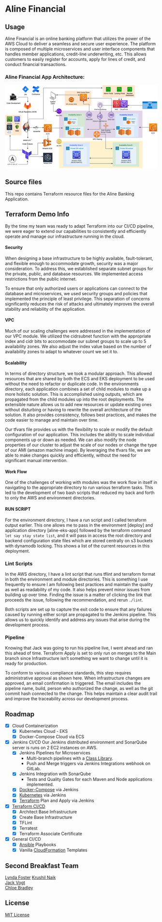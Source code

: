 # Aline Financial

## Usage

Aline Financial is an online banking platform that utilizes the power of the AWS Cloud to deliver a seamless and secure user experience. The platform is composed of multiple microservices and user interface components that handles member applications, credit-line underwriting, etc. This allows customers to easily register for accounts, apply for lines of credit, and conduct financial transactions. 

### Aline Financial App Architecture:

![logo](Cloud_Architecture_Expanded.png)

## Source files
This repo contains Terraform resource files for the Aline Banking Application. 

## Terraform Demo Info

By the time my team was ready to adapt Terraform into our CI/CD pipeline, we were eager to extend our capabilities to consistently and efficiently operate and manage our infrastructure running in the cloud. 

#### Security
When designing a base infrastructure to be highly available, fault-tolerant, and flexible enough to accommodate growth, security was a major consideration. To address this, we established separate subnet groups for the private, public, and database resources. We implemented access restrictions from the public internet. 

To ensure that only authorized users or applications can connect to the database and microservices, we used security groups and policies that implemented the principle of least privilege. This separation of concerns significantly reduces the risk of attacks and ultimately improves the overall stability and reliability of the application. 

#### VPC
Much of our scaling challenges were addressed in the implementation of our VPC module. We utilized the cidrsubnet function with the appropriate index and cidr bits to accommodate our subnet groups to scale up to 5 availability zones. We also adjust the index value based on the number of availability zones to adapt to whatever count we set it to. 

#### Scalability
In terms of directory structure, we took a modular approach. This allowed resources that are shared by both the ECS and EKS deployment to be used without the need to refactor or duplicate code. In the environments directory, each application combines a set of child modules to make up a more holistic solution. This is accomplished using outputs, which are propagated from the child modules up into the root deployments. The extensible nature allows us to add new resources or update existing ones without disturbing or having to rewrite the overall architecture of the solution. It also provides consistency, follows best practices, and makes the code easier to manage and maintain over time. 

Our tfvars file provides us with the flexibility to scale or modify the default configuration of our application. This includes the ability to scale individual components up or down as needed. We can also modify the node properties of our cluster to adjust the scale of our nodes or change the type of our AMI (amazon machine image). By leveraging the tfvars file, we are able to make changes quickly and efficiently, without the need for significant manual intervention. 

#### Work Flow
One of the challenges of working with modules was the work flow in itself in navigating to the appropriate directory to run various terraform tasks. This led to the development of two bash scripts that reduced my back and forth to only the AWS and environment directories.   

#### RUN SCRIPT
For the environment directory, I have a run script and I called terraform output earlier. This one allows me to pass in the environment [deploy] and application directory [aline-eks-app] followed by the terraform command `let say stay state list`, and it will pass in access the root directory and backend configuration state files which are stored centrally on s3 buckets with dynamodb locking. This shows a list of the current resources in this deployment. 

### Lint Scripts
In the AWS directory, I have a lint script that runs tflint and terraform format in both the environment and module directories. This is something I use frequently to ensure I am following best practices and maintain the quality as well as readability of my code. It also helps prevent minor issues from building up over time. Finding the issue is a matter of clicking the link that proceeds the issue, following the recommendation, and rerun `./lint`. 

Both scripts are set up to capture the exit code to ensure that any failures caused by running either script are propagated to the Jenkins pipeline. This allows us to quickly identify and address any issues that arise during the development process. 

### Pipeline
Knowing that Jack was going to run his pipeline live, I went ahead and ran this ahead of time. Terraform Apply is set to only run on merges to the Main branch since Infrastructure isn’t something we want to change until it is ready for production. 

To conform to various compliance standards, this step requires administrative approval as shown here. When infrastructure changes are approved, an email confirmation is triggered. The email includes the pipeline name, build, person who authorized the change, as well as the git commit hash connected to the change. This helps maintain a clear audit trail and improve the traceability across our development process. 

## Roadmap

- [x] Cloud Containerization
    - [x] Kubernetes Cloud - EKS
    - [x] Docker-Compose Cloud via ECS

- [x] Jenkins CI/CD
Our Jenkins distributed environment and SonarQube server is runs on 2 EC2 instances on AWS.  
    - [x] Jenkins Pipelines for Microservices
        - Multi-branch pipelines with a [Class Library](https://git1.smoothstack.com/cohorts/2022/organizations/cyber-cumulus/lynda-foster/lib-aline).
        - Push and Merge triggers via Jenkins Integrations webhook on GitLab. 
    - [x] Jenkins Integration with SonarQube
        - Tests and Quality Gates for each Maven and Node applications implemented. 
    - [x] [Docker-Compose](https://github.com/lfost42/aline-cicd) via Jenkins
    - [x] [Kubernetes](https://github.com/lfost42/aline-cicd) via Jenkins
    - [x] [Terraform](https://github.com/lfost42/aline-dev-infra) Plan and Apply via Jenkins

- [x] [Terraform CI/CD](https://github.com/lfost42/aline-dev-infra)
    - [x] Architect Base Infrastructure
    - [x] Create Base Infrastructure
    - [x] TFLint
    - [x] Terratest
    - [x] Terraform Associate Certificate

- [x] General CI/CD
    - [x] [Ansible](https://github.com/lfost42/aline-dev-infra) Playbooks
    - [x] Vanilla [CloudFormation](https://github.com/lfost42/aline-dev-infra) Templates

## Second Breakfast Team
[Lynda Foster](https://github.com/lfost42)
[Krushil Naik](https://github.com/krushilnaik)<br>
[Jack Vogt](https://github.com/jwvogt)<br>
[Chloe Bradley](https://www.linkedin.com/in/chloe-bradley-978272251/)

## License
[MIT License](LICENSE)